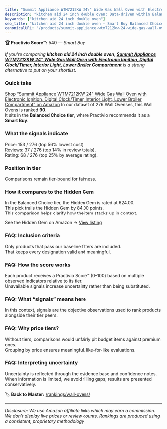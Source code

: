 ```yaml
---
title: "Summit Appliance WTM7212KW 24\" Wide Gas Wall Oven with Electronic Ignition, Digital Clock/Timer, Interior Light, Lower Broiler Compartment"
description: "kitchen aid 24 inch double oven: Data-driven within Balanced Choice ranking using the Practivio Score™. Positioned by quality, value, demand, findability, mome…"
keywords: ["kitchen aid 24 inch double oven"]
seo_title: "kitchen aid 24 inch double oven — Smart Buy Balanced Choice (2025)"
canonicalURL: "/products/summit-appliance-wtm7212kw-24-wide-gas-wall-oven-with-electronic-ignition-digital-clocktimer-interior-light-lower-broiler-compartment-B00092ZPQ8/"
---
```


**🏆 Practivio Score™:** 540 — _Smart Buy_


*If you're comparing **kitchen aid 24 inch double oven**, **[Summit Appliance WTM7212KW 24" Wide Gas Wall Oven with Electronic Ignition, Digital Clock/Timer, Interior Light, Lower Broiler Compartment](https://www.amazon.com/dp/B00092ZPQ8?tag=practivio-20)** is a strong alternative to put on your shortlist.*
### Quick take
[Shop “Summit Appliance WTM7212KW 24" Wide Gas Wall Oven with Electronic Ignition, Digital Clock/Timer, Interior Light, Lower Broiler Compartment” on Amazon](https://www.amazon.com/dp/B00092ZPQ8?tag=practivio-20)
In our dataset of 276 Wall Ovenses, this Wall Ovens is ranked **90**.  
It sits in the **Balanced Choice tier**, where Practivio recommends it as a **Smart Buy**.

### What the signals indicate
Price: 153 / 276 (top 56% lowest cost).  
Reviews: 37 / 276 (top 14% in review totals).  
Rating: 68 / 276 (top 25% by average rating).  

### Position in tier
Comparisons remain tier-bound for fairness.

### How it compares to the Hidden Gem
In the Balanced Choice tier, the Hidden Gem is rated at 624.00.  
This pick trails the Hidden Gem by 84.00 points.  
This comparison helps clarify how the item stacks up in context.  

See the Hidden Gem on Amazon → [View listing](https://www.amazon.com/dp/B0DGJZT9QN?tag=practivio-20)

### FAQ: Inclusion criteria
Only products that pass our baseline filters are included.  
That keeps every designation valid and meaningful.

### FAQ: How the score works
Each product receives a Practivio Score™ (0–100) based on multiple observed indicators relative to its tier.  
Unavailable signals increase uncertainty rather than being substituted.

### FAQ: What “signals” means here
In this context, signals are the objective observations used to rank products alongside their tier peers.

### FAQ: Why price tiers?
Without tiers, comparisons would unfairly pit budget items against premium ones.  
Grouping by price ensures meaningful, like-for-like evaluations.

### FAQ: Interpreting uncertainty
Uncertainty is reflected through the evidence base and confidence notes.  
When information is limited, we avoid filling gaps; results are presented conservatively.


🏷️ **Back to Master:** [/rankings/wall-ovens/](/rankings/wall-ovens/)

---
_Disclosure: We use Amazon affiliate links which may earn a commission. We don’t display live prices or review counts. Rankings are produced using a consistent, proprietary methodology._
